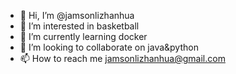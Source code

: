 - 👋 Hi, I’m @jamsonlizhanhua
- 👀 I’m interested in basketball
- 🌱 I’m currently learning docker
- 💞️ I’m looking to collaborate on java&python
- 📫 How to reach me jamsonlizhanhua@gmail.com

<!---
jamsonlizhanhua/jamsonlizhanhua is a ✨ special ✨ repository because its `README.md` (this file) appears on your GitHub profile.
You can click the Preview link to take a look at your changes.
--->
